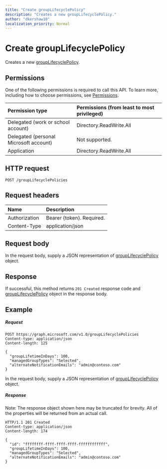 ```yaml
---
title: "Create groupLifecyclePolicy"
description: "Creates a new groupLifecyclePolicy."
author: "dkershaw10"
localization_priority: Normal
---
```


# Create groupLifecyclePolicy

Creates a new [groupLifecyclePolicy](../resources/grouplifecyclepolicy.md).

## Permissions

One of the following permissions is required to call this API. To learn more, including how to choose permissions, see [Permissions](/graph/permissions-reference).

|Permission type      | Permissions (from least to most privileged)              |
|:--------------------|:---------------------------------------------------------|
|Delegated (work or school account) | Directory.ReadWrite.All    |
|Delegated (personal Microsoft account) | Not supported.    |
|Application | Directory.ReadWrite.All |

## HTTP request
<!-- { "blockType": "ignored" } -->
```http
POST /groupLifecyclePolicies

```

## Request headers

| Name | Description |
|:---------------|:----------|
| Authorization | Bearer {token}. Required. |
| Content-Type  | application/json |

## Request body
In the request body, supply a JSON representation of [groupLifecyclePolicy](../resources/grouplifecyclepolicy.md) object.

## Response

If successful, this method returns `201 Created` response code and [groupLifecyclePolicy](../resources/grouplifecyclepolicy.md) object in the response body.

## Example

##### Request

<!-- {
  "blockType": "request",
  "name": "create_grouplifecyclepolicy_from_group"
}-->
```http
POST https://graph.microsoft.com/v1.0/groupLifecyclePolicies
Content-type: application/json
Content-length: 125

{
  "groupLifetimeInDays": 100,
  "managedGroupTypes": "Selected",
  "alternateNotificationEmails": "admin@contoso.com"
}
```
In the request body, supply a JSON representation of [groupLifecyclePolicy](../resources/grouplifecyclepolicy.md) object.
##### Response

Note: The response object shown here may be truncated for brevity. All of the properties will be returned from an actual call.
<!-- {
  "blockType": "response",
  "truncated": true,
  "@odata.type": "microsoft.graph.groupLifecyclePolicy"
} -->
```http
HTTP/1.1 201 Created
Content-type: application/json
Content-length: 174

{
  "id": "ffffffff-ffff-ffff-ffff-ffffffffffff",
  "groupLifetimeInDays": 100,
  "managedGroupTypes": "Selected",
  "alternateNotificationEmails": "admin@contoso.com"
}
```

<!-- uuid: 8fcb5dbc-d5aa-4681-8e31-b001d5168d79
2015-10-25 14:57:30 UTC -->
<!-- {
  "type": "#page.annotation",
  "description": "Create groupLifecyclePolicy",
  "keywords": "",
  "section": "documentation",
  "tocPath": ""
}-->
